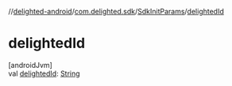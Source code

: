 //[delighted-android](../../../index.md)/[com.delighted.sdk](../index.md)/[SdkInitParams](index.md)/[delightedId](delighted-id.md)

# delightedId

[androidJvm]\
val [delightedId](delighted-id.md): [String](https://kotlinlang.org/api/latest/jvm/stdlib/kotlin/-string/index.html)
